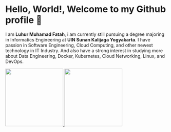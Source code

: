 <br>
<h1> Hello, World!, Welcome to my Github profile 👋</h1>

<p> I am <b>Luhur Muhamad Fatah</b>, i am currently still pursuing a degree majoring in Informatics Engineering at <b>UIN Sunan Kalijaga Yogyakarta</b>. I have passion in Software Engineering, Cloud Computing, and other newest technology in IT Industry. And also have a strong interest in studying more about Data Engineering, Docker, Kubernetes, Cloud Networking, Linux, and DevOps.
 

<p align="left">
<a href="https://github.com/luhurfatah">
  <img height="180em" src="https://github-readme-stats-eight-theta.vercel.app/api?username=luhurfatah&show_icons=true&theme=algolia&include_all_commits=true&count_private=true"/>
  <img height="180em" src="https://github-readme-stats-eight-theta.vercel.app/api/top-langs/?username=luhurfatah&layout=compact&langs_count=8&theme=algolia"/>
</a>
</p>
